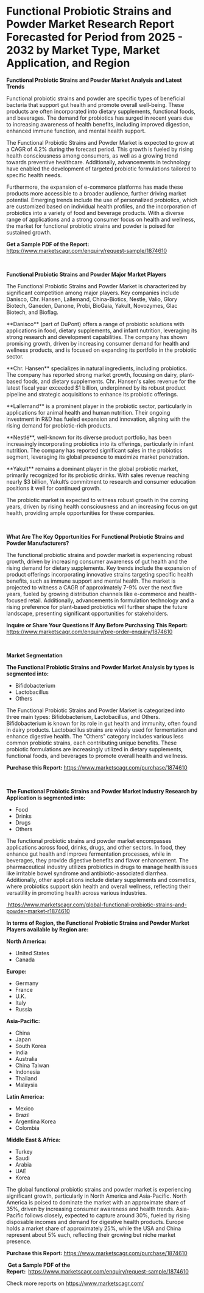 <p><h1>Functional Probiotic Strains and Powder Market Research Report Forecasted for Period from 2025 -  2032 by Market Type, Market Application, and Region</h1></p><p><strong>Functional Probiotic Strains and Powder Market Analysis and Latest Trends</strong></p>
<p><p>Functional probiotic strains and powder are specific types of beneficial bacteria that support gut health and promote overall well-being. These products are often incorporated into dietary supplements, functional foods, and beverages. The demand for probiotics has surged in recent years due to increasing awareness of health benefits, including improved digestion, enhanced immune function, and mental health support.</p><p>The Functional Probiotic Strains and Powder Market is expected to grow at a CAGR of 4.2% during the forecast period. This growth is fueled by rising health consciousness among consumers, as well as a growing trend towards preventive healthcare. Additionally, advancements in technology have enabled the development of targeted probiotic formulations tailored to specific health needs. </p><p>Furthermore, the expansion of e-commerce platforms has made these products more accessible to a broader audience, further driving market potential. Emerging trends include the use of personalized probiotics, which are customized based on individual health profiles, and the incorporation of probiotics into a variety of food and beverage products. With a diverse range of applications and a strong consumer focus on health and wellness, the market for functional probiotic strains and powder is poised for sustained growth.</p></p>
<p><strong>Get a Sample PDF of the Report:&nbsp;</strong> <a href="https://www.marketscagr.com/enquiry/request-sample/1874610?utm_campaign=3533&utm_medium=2&utm_source=Github&utm_content=ia&utm_term=07042025&utm_id=functional-probiotic-strains-and-powder">https://www.marketscagr.com/enquiry/request-sample/1874610</a></p>
<p>&nbsp;</p>
<p><strong>Functional Probiotic Strains and Powder Major Market Players</strong></p>
<p><p>The Functional Probiotic Strains and Powder Market is characterized by significant competition among major players. Key companies include Danisco, Chr. Hansen, Lallemand, China-Biotics, Nestle, Valio, Glory Biotech, Ganeden, Danone, Probi, BioGaia, Yakult, Novozymes, Glac Biotech, and Bioflag. </p><p>**Danisco** (part of DuPont) offers a range of probiotic solutions with applications in food, dietary supplements, and infant nutrition, leveraging its strong research and development capabilities. The company has shown promising growth, driven by increasing consumer demand for health and wellness products, and is focused on expanding its portfolio in the probiotic sector.</p><p>**Chr. Hansen** specializes in natural ingredients, including probiotics. The company has reported strong market growth, focusing on dairy, plant-based foods, and dietary supplements. Chr. Hansen's sales revenue for the latest fiscal year exceeded $1 billion, underpinned by its robust product pipeline and strategic acquisitions to enhance its probiotic offerings.</p><p>**Lallemand** is a prominent player in the probiotic sector, particularly in applications for animal health and human nutrition. Their ongoing investment in R&D has fueled expansion and innovation, aligning with the rising demand for probiotic-rich products. </p><p>**Nestlé**, well-known for its diverse product portfolio, has been increasingly incorporating probiotics into its offerings, particularly in infant nutrition. The company has reported significant sales in the probiotics segment, leveraging its global presence to maximize market penetration. </p><p>**Yakult** remains a dominant player in the global probiotic market, primarily recognized for its probiotic drinks. With sales revenue reaching nearly $3 billion, Yakult’s commitment to research and consumer education positions it well for continued growth.</p><p>The probiotic market is expected to witness robust growth in the coming years, driven by rising health consciousness and an increasing focus on gut health, providing ample opportunities for these companies.</p></p>
<p>&nbsp;</p>
<p><strong>What Are The Key Opportunities For Functional Probiotic Strains and Powder Manufacturers?</strong></p>
<p><p>The functional probiotic strains and powder market is experiencing robust growth, driven by increasing consumer awareness of gut health and the rising demand for dietary supplements. Key trends include the expansion of product offerings incorporating innovative strains targeting specific health benefits, such as immune support and mental health. The market is projected to witness a CAGR of approximately 7-9% over the next five years, fueled by growing distribution channels like e-commerce and health-focused retail. Additionally, advancements in formulation technology and a rising preference for plant-based probiotics will further shape the future landscape, presenting significant opportunities for stakeholders.</p></p>
<p><strong>Inquire or Share Your Questions If Any Before Purchasing This Report:</strong> <a href="https://www.marketscagr.com/enquiry/pre-order-enquiry/1874610?utm_campaign=3533&utm_medium=2&utm_source=Github&utm_content=ia&utm_term=07042025&utm_id=functional-probiotic-strains-and-powder">https://www.marketscagr.com/enquiry/pre-order-enquiry/1874610</a></p>
<p>&nbsp;</p>
<p><strong>Market Segmentation</strong></p>
<p><strong>The Functional Probiotic Strains and Powder Market Analysis by types is segmented into:</strong></p>
<p><ul><li>Bifidobacterium</li><li>Lactobacillus</li><li>Others</li></ul></p>
<p><p>The Functional Probiotic Strains and Powder Market is categorized into three main types: Bifidobacterium, Lactobacillus, and Others. Bifidobacterium is known for its role in gut health and immunity, often found in dairy products. Lactobacillus strains are widely used for fermentation and enhance digestive health. The "Others" category includes various less common probiotic strains, each contributing unique benefits. These probiotic formulations are increasingly utilized in dietary supplements, functional foods, and beverages to promote overall health and wellness.</p></p>
<p><strong>Purchase this Report:&nbsp;</strong><a href="https://www.marketscagr.com/purchase/1874610?utm_campaign=3533&utm_medium=2&utm_source=Github&utm_content=ia&utm_term=07042025&utm_id=functional-probiotic-strains-and-powder">https://www.marketscagr.com/purchase/1874610</a></p>
<p>&nbsp;</p>
<p><strong>The Functional Probiotic Strains and Powder Market Industry Research by Application is segmented into:</strong></p>
<p><ul><li>Food</li><li>Drinks</li><li>Drugs</li><li>Others</li></ul></p>
<p><p>The functional probiotic strains and powder market encompasses applications across food, drinks, drugs, and other sectors. In food, they enhance gut health and improve fermentation processes, while in beverages, they provide digestive benefits and flavor enhancement. The pharmaceutical industry utilizes probiotics in drugs to manage health issues like irritable bowel syndrome and antibiotic-associated diarrhea. Additionally, other applications include dietary supplements and cosmetics, where probiotics support skin health and overall wellness, reflecting their versatility in promoting health across various industries.</p></p>
<p><a href="https://www.marketscagr.com/global-functional-probiotic-strains-and-powder-market-r1874610?utm_campaign=3533&utm_medium=2&utm_source=Github&utm_content=ia&utm_term=07042025&utm_id=functional-probiotic-strains-and-powder">&nbsp;https://www.marketscagr.com/global-functional-probiotic-strains-and-powder-market-r1874610</a></p>
<p><strong>In terms of Region, the Functional Probiotic Strains and Powder Market Players available by Region are:</strong></p>
<p>
    <p> <strong> North America: </strong>
        <ul>
            <li>United States</li>
            <li>Canada</li>
        </ul>
        </p> 
    <p> <strong> Europe: </strong>
        <ul>
            <li>Germany</li>
            <li>France</li>
            <li>U.K.</li>
            <li>Italy</li>
            <li>Russia</li>
        </ul>
        </p> 
    <p> <strong> Asia-Pacific: </strong>
        <ul>
            <li>China</li>
            <li>Japan</li>
            <li>South Korea</li>
            <li>India</li>
            <li>Australia</li>
            <li>China Taiwan</li>
            <li>Indonesia</li>
            <li>Thailand</li>
            <li>Malaysia</li>
        </ul>
        </p> 
    <p> <strong> Latin America: </strong>
        <ul>
            <li>Mexico</li>
            <li>Brazil</li>
            <li>Argentina Korea</li>
            <li>Colombia</li>
        </ul>
        </p> 
    <p> <strong> Middle East & Africa: </strong>
        <ul>
            <li>Turkey</li>
            <li>Saudi</li>
            <li>Arabia</li>
            <li>UAE</li>
            <li>Korea</li>
        </ul>
    </p>
    </p>
<p><p>The global functional probiotic strains and powder market is experiencing significant growth, particularly in North America and Asia-Pacific. North America is poised to dominate the market with an approximate share of 35%, driven by increasing consumer awareness and health trends. Asia-Pacific follows closely, expected to capture around 30%, fueled by rising disposable incomes and demand for digestive health products. Europe holds a market share of approximately 25%, while the USA and China represent about 5% each, reflecting their growing but niche market presence.</p></p>
<p><strong>Purchase this Report: </strong><a href="https://www.marketscagr.com/purchase/1874610?utm_campaign=3533&utm_medium=2&utm_source=Github&utm_content=ia&utm_term=07042025&utm_id=functional-probiotic-strains-and-powder">https://www.marketscagr.com/purchase/1874610</a></p>
<p>&nbsp;<strong>Get a Sample PDF of the Report:&nbsp;&nbsp;</strong><a href="https://www.marketscagr.com/enquiry/request-sample/1874610?utm_campaign=3533&utm_medium=2&utm_source=Github&utm_content=ia&utm_term=07042025&utm_id=functional-probiotic-strains-and-powder">https://www.marketscagr.com/enquiry/request-sample/1874610</a></p>
<p><strong></strong></p>
<p>Check more reports on <a href="https://www.marketscagr.com/?utm_campaign=3533&utm_medium=2&utm_source=Github&utm_content=ia&utm_term=07042025&utm_id=functional-probiotic-strains-and-powder">https://www.marketscagr.com/</a></p>